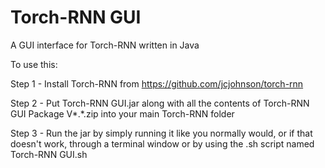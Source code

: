 # Torch-RNN GUI
A GUI interface for Torch-RNN written in Java

To use this:
  
  Step 1 - Install Torch-RNN from https://github.com/jcjohnson/torch-rnn
  
  Step 2 - Put Torch-RNN GUI.jar along with all the contents of Torch-RNN GUI Package V*.*.zip into your main Torch-RNN folder
  
  Step 3 - Run the jar by simply running it like you normally would, or if that doesn't work, through a terminal window or by using the .sh script named Torch-RNN GUI.sh
